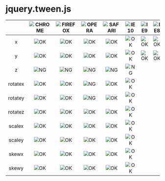 jquery.tween.js
===============


|              | ![CHROME][chrome] | ![FIREFOX][firefox] | ![OPERA][opera]   | ![SAFARI][safari] | ![IE10][ie10] | ![IE9][ie9] | ![IE8][ie8] | ![IE7][ie7] | ![IE6][ie6] |
|:------------:|:---------:|:---------:|:---------:|:---------:|:---------:|:---------:|:---------:|:---------:|:---------:|
| x            | ![OK][OK] | ![OK][OK] | ![OK][OK] | ![OK][OK] | ![OK][OK] | ![OK][OK] | ![OK][OK] | ![OK][OK] | ![OK][OK] |
| y            | ![OK][OK] | ![OK][OK] | ![OK][OK] | ![OK][OK] | ![OK][OK] | ![OK][OK] | ![OK][OK] | ![OK][OK] | ![OK][OK] |
| z            | ![NG][NG] | ![NG][NG] | ![NG][NG] | ![NG][NG] | ![NG][NG] |           |           |           |           |
| rotatex      | ![OK][OK] | ![OK][OK] | ![NG][NG] | ![OK][OK] | ![OK][OK] |           |           |           |           |
| rotatey      | ![OK][OK] | ![OK][OK] | ![NG][NG] | ![OK][OK] | ![OK][OK] |           |           |           |           |
| rotatez      | ![OK][OK] | ![OK][OK] | ![OK][OK] | ![OK][OK] | ![OK][OK] |           |           |           |           |
| scalex       | ![OK][OK] | ![OK][OK] | ![OK][OK] | ![OK][OK] | ![OK][OK] |           |           |           |           |
| scaley       | ![OK][OK] | ![OK][OK] | ![OK][OK] | ![OK][OK] | ![OK][OK] |           |           |           |           |
| skewx        | ![OK][OK] | ![OK][OK] | ![OK][OK] | ![OK][OK] | ![OK][OK] |           |           |           |           |
| skewy        | ![OK][OK] | ![OK][OK] | ![OK][OK] | ![OK][OK] | ![OK][OK] |           |           |           |           |

<!--           | CHROME    | FIREFOX   | OPERA     | SAFARI    | IE10      | IE9       | IE8       | IE7       | IE6       | -->


[chrome]: https://raw.github.com/paulirish/browser-logos/master/chrome/chrome_48x48.png
[firefox]: https://raw.github.com/paulirish/browser-logos/master/firefox/firefox_48x48.png
[safari]: https://raw.github.com/paulirish/browser-logos/master/safari/safari_48x48.png
[opera]: https://raw.github.com/paulirish/browser-logos/master/opera/opera_48x48.png
[ie10]: https://raw.github.com/paulirish/browser-logos/master/ie10/ie10_48x48.png
[ie9]: https://raw.github.com/paulirish/browser-logos/master/ie9-10/ie9-10_48x48.png
[ie8]: https://raw.github.com/paulirish/browser-logos/master/ie7-8/ie7-8_48x48.png
[ie7]: https://raw.github.com/paulirish/browser-logos/master/ie7-8/ie7-8_48x48.png
[ie6]: https://raw.github.com/paulirish/browser-logos/master/ie6/ie6_48x48.png
[OK]: https://raw.github.com/after12am/jquery.cssanimate.js/dev/images/tick.png
[NG]: https://raw.github.com/after12am/jquery.cssanimate.js/dev/images/cross.png
